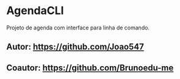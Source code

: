 # AgendaCLI
Projeto de agenda com interface para linha de comando.

## Autor: https://github.com/Joao547
## Coautor: https://github.com/Brunoedu-me

